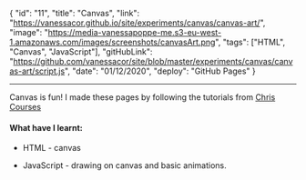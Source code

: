{
"id": "11",
"title": "Canvas",
"link": "https://vanessacor.github.io/site/experiments/canvas/canvas-art/",
"image": "https://media-vanessapoppe-me.s3-eu-west-1.amazonaws.com/images/screenshots/canvasArt.png",
"tags": ["HTML", "Canvas", "JavaScript"],
"gitHubLink": "https://github.com/vanessacor/site/blob/master/experiments/canvas/canvas-art/script.js",
"date": "01/12/2020",
"deploy": "GitHub Pages"
}

---

Canvas is fun! I made these pages by following the tutorials from [Chris Courses](https://www.youtube.com/watch?v=EO6OkltgudE&feature=youtu.be)

#### What have I learnt:

- HTML - canvas

- JavaScript - drawing on canvas and basic animations.
